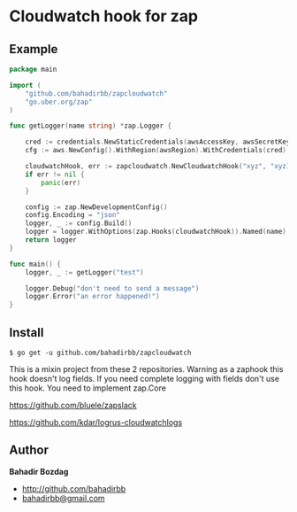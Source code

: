 # Cloudwatch hook for zap

## Example

``` go
package main

import (
	"github.com/bahadirbb/zapcloudwatch"
	"go.uber.org/zap"
)

func getLogger(name string) *zap.Logger {

	cred := credentials.NewStaticCredentials(awsAccessKey, awsSecretKey, "")
	cfg := aws.NewConfig().WithRegion(awsRegion).WithCredentials(cred)

	cloudwatchHook, err := zapcloudwatch.NewCloudwatchHook("xyz", "xyz1", false, cfg, zapcore.InfoLevel).GetHook()
	if err != nil {
		panic(err)
	}

	config := zap.NewDevelopmentConfig()
	config.Encoding = "json"
	logger, _ := config.Build()
	logger = logger.WithOptions(zap.Hooks(cloudwatchHook)).Named(name)
	return logger
}

func main() {
	logger, _ := getLogger("test")

	logger.Debug("don't need to send a message")
	logger.Error("an error happened!")
}
```

## Install

```
$ go get -u github.com/bahadirbb/zapcloudwatch
```

This is a mixin project from these 2 repositories. 
Warning as a zaphook this hook doesn't log fields. If you need complete logging with fields don't use this hook. You need to implement zap.Core


https://github.com/bluele/zapslack

https://github.com/kdar/logrus-cloudwatchlogs

## Author

**Bahadir Bozdag**

* <http://github.com/bahadirbb>
* <bahadirbb@gmail.com>